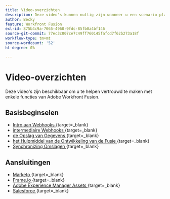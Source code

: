 ```yaml
---
title: Video-overzichten
description: Deze video's kunnen nuttig zijn wanneer u een scenario plant
author: Becky
feature: Workfront Fusion
exl-id: 875b4c9a-7065-4960-9fdc-85fb0a4bf146
source-git-commit: 77ec3c007ce7c49ff760145fafcd7f62b273a18f
workflow-type: tm+mt
source-wordcount: '52'
ht-degree: 0%

---
```


# Video-overzichten

Deze video&#39;s zijn beschikbaar om u te helpen vertrouwd te maken met enkele functies van Adobe Workfront Fusion.

## Basisbeginselen

* [ Intro aan Webhooks ](https://video.tv.adobe.com/v/3427025/){target=_blank}
* [ intermediaire Webhooks ](https://video.tv.adobe.com/v/3427030/){target=_blank}
* [ de Opslag van Gegevens ](https://video.tv.adobe.com/v/3427029/){target=_blank}
* [ het Hulpmiddel van de Ontwikkeling van de Fusie ](https://video.tv.adobe.com/v/3427031/){target=_blank}
* [ Synchronizing Omslagen ](https://video.tv.adobe.com/v/3427033/){target=_blank}

## Aansluitingen

* [ Marketo ](https://video.tv.adobe.com/v/3427026/){target=_blank}
* [ Frame.io ](https://video.tv.adobe.com/v/3427032/){target=_blank}
* [ Adobe Experience Manager Assets ](https://video.tv.adobe.com/v/3427034/){target=_blank}
* [ Salesforce ](https://video.tv.adobe.com/v/3427027/){target=_blank}
